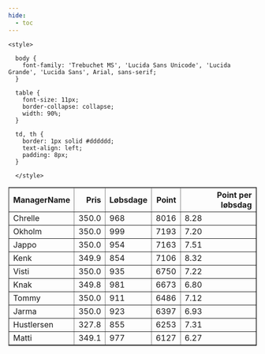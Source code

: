 ```yaml
---
hide:
  - toc
---
```


<!doctype html>
<html lang="en">
  <head>
    <meta charset="UTF-8" />
    <meta name="viewport" content="width=device-width, initial-scale=1.0" />
    <title> C Y K E L V E N N E R </title>

    <style>

      body {
        font-family: 'Trebuchet MS', 'Lucida Sans Unicode', 'Lucida Grande', 'Lucida Sans', Arial, sans-serif;
      }

      table {
        font-size: 11px;
        border-collapse: collapse;
        width: 90%;
      }
      
      td, th {
        border: 1px solid #dddddd;
        text-align: left;
        padding: 8px;
      }
      
      </style>
  </head>
  <body>
  <table border="1" class="dataframe" id="filterabletable">
  <thead>
    <tr style="text-align: right;">
      <th>ManagerName</th>
      <th>Pris</th>
      <th>Løbsdage</th>
      <th>Point</th>
      <th>Point per løbsdag</th>
    </tr>
  </thead>
  <tbody>
    <tr>
      <td>Chrelle</td>
      <td>350.0</td>
      <td>968</td>
      <td>8016</td>
      <td>8.28</td>
    </tr>
    <tr>
      <td>Okholm</td>
      <td>350.0</td>
      <td>999</td>
      <td>7193</td>
      <td>7.20</td>
    </tr>
    <tr>
      <td>Jappo</td>
      <td>350.0</td>
      <td>954</td>
      <td>7163</td>
      <td>7.51</td>
    </tr>
    <tr>
      <td>Kenk</td>
      <td>349.9</td>
      <td>854</td>
      <td>7106</td>
      <td>8.32</td>
    </tr>
    <tr>
      <td>Visti</td>
      <td>350.0</td>
      <td>935</td>
      <td>6750</td>
      <td>7.22</td>
    </tr>
    <tr>
      <td>Knak</td>
      <td>349.8</td>
      <td>981</td>
      <td>6673</td>
      <td>6.80</td>
    </tr>
    <tr>
      <td>Tommy</td>
      <td>350.0</td>
      <td>911</td>
      <td>6486</td>
      <td>7.12</td>
    </tr>
    <tr>
      <td>Jarma</td>
      <td>350.0</td>
      <td>923</td>
      <td>6397</td>
      <td>6.93</td>
    </tr>
    <tr>
      <td>Hustlersen</td>
      <td>327.8</td>
      <td>855</td>
      <td>6253</td>
      <td>7.31</td>
    </tr>
    <tr>
      <td>Matti</td>
      <td>349.1</td>
      <td>977</td>
      <td>6127</td>
      <td>6.27</td>
    </tr>
  </tbody>
</table>
<script src="../js/tablefilter/tablefilter.js"></script>

  <script data-config>
    var tfConfig = {
      base_path: '../js/tablefilter/',
      alternate_rows: true,
      btn_reset: {
          text: 'Nulstil'
      },
      auto_filter: {
        delay: 1100 //milliseconds
      },
 
      loader: true,
      no_results_message: true,  

      // columns data types
      col_types: [
          'string',
          { type: 'formatted-number', decimal: '.', thousands: ',' },
          'number',
          'number',
          { type: 'formatted-number', decimal: '.', thousands: ',' },
      ],

      // Sort extension: in this example the column data types are provided by the
      // 'col_types' property. The sort extension also has a 'types' property
      // defining the columns data type for column sorting. If the 'types'
      // property is not defined, the sorting extension will fallback to
      // the 'col_types' definitions.
      extensions: [{ name: 'sort' }]
  };

  var tf = new TableFilter('filterabletable', tfConfig);
  tf.init();
</script>
    
  </body>
</html>